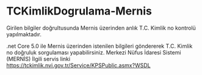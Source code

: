 # TCKimlikDogrulama-Mernis
Girilen bilgiler doğrultusunda Mernis üzerinden anlık T.C. Kimlik no kontrolü yapılmaktadır.

.net Core 5.0 ile Mernis üzerinden istenilen bilgileri göndererek T.C. Kimlik no doğruluk sorgulaması yapabilirsiniz. 
Merkezi Nüfus İdaresi Sistemi (MERNİS)
İlgili servis linki
https://tckimlik.nvi.gov.tr/Service/KPSPublic.asmx?WSDL 
